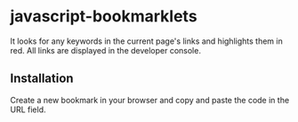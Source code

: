 # javascript-bookmarklets
It looks for any keywords in the current page's links and highlights them in red. All links are displayed in the developer console.

## Installation
Create a new bookmark in your browser and copy and paste the code in the URL field.
